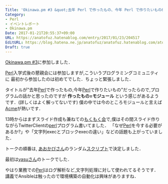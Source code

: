 ```yaml
---
Title: 'Okinawa.pm #3 &quot;去年 Perl で作ったもの、今年 Perl で作りたいもの&quot; に参加しました'
Category:
- Perl
- イベントレポート
- Okinawa.pm
Date: 2017-01-21T20:55:37+09:00
URL: https://anatofuz.hatenablog.com/entry/2017/01/23/204517
EditURL: https://blog.hatena.ne.jp/anatofuz/anatofuz.hatenablog.com/atom/entry/8599973812278688677
Draft: true
---
```


<p><a href="http://okinawa.pm.org/entry/20170121.html">Okinawa.pm #3</a>に参加しました．</p>

<p><a class="keyword" href="http://d.hatena.ne.jp/keyword/Perl">Perl</a>入学式後の懇親会には参加しますが,こういうプログラミングコミュニティに
最初から参加したのは初めてでした．ちょっと緊張しました．</p>

<p>タイトルが"去年<a class="keyword" href="http://d.hatena.ne.jp/keyword/Perl">Perl</a>で作ったもの,今年<a class="keyword" href="http://d.hatena.ne.jp/keyword/Perl">Perl</a>で作りたいもの"だったらので,プログラムの話かと思ったのですが
<strong> 作ったもの=モジュール </strong> という感じがあるようです．(詳しくはよく解ってないです)
僕の中では今のところモジュールと言えば<a class="keyword" href="http://d.hatena.ne.jp/keyword/Acme">Acme</a>が熱いです．</p>

<p>13時からはまずスライド作成も兼ねての<a class="keyword" href="http://d.hatena.ne.jp/keyword/%A4%E2%A4%AF%A4%E2%A4%AF%B2%F1">もくもく会</a>で,僕はその間スライド作りながらTwitterClientの<a class="keyword" href="http://d.hatena.ne.jp/keyword/perl">perl</a>プログラム書いてました．
「なぜ<a class="keyword" href="http://d.hatena.ne.jp/keyword/Perl">Perl</a>を今する必要があるか?」や「文字列execとブロックexecの違い」などの話題も上がっていました．</p>

<p>トークの順番は, <a href="https://twitter.com/aokabin_">あおかびさん</a>のランダム<a class="keyword" href="http://d.hatena.ne.jp/keyword/%A5%B9%A5%AF%A5%EA%A5%D7%A5%C8">スクリプト</a>で決定しました．</p>

<p>最初は<a href="https://docs.google.com/presentation/d/19fLFVLTcwHfUQDPLQEjy1d8Hd6UyOYFQJbJNTKoI3Co/pub?start=false&amp;loop=false&amp;delayms=3000&amp;slide=id.p">yasuさん</a>のトークでした．</p>

<p>やはり業務での<a class="keyword" href="http://d.hatena.ne.jp/keyword/Perl">Perl</a>はログ解析など,文字列処理に対して使われてるそうです．
講義でAnsibleは触ったので環境構築の自動化は興味がありますね．</p>
